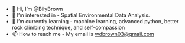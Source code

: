 - 👋 Hi, I’m @BilyBrown
- 👀 I’m interested in - Spatial Environmental Data Analysis.
- 🌱 I’m currently learning - machine learning, advanced python, better rock climbing technique, and self-compassion
- 📫 How to reach me - My email is wdbrown03@gmail.com
